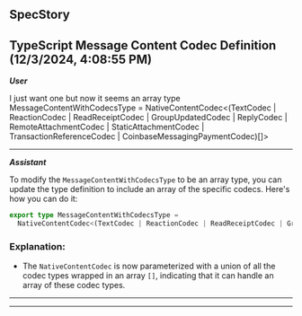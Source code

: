 ## SpecStory

## TypeScript Message Content Codec Definition (12/3/2024, 4:08:55 PM)

_**User**_

I just want one but now it seems an array type MessageContentWithCodecsType = NativeContentCodec<(TextCodec | ReactionCodec | ReadReceiptCodec | GroupUpdatedCodec | ReplyCodec | RemoteAttachmentCodec | StaticAttachmentCodec | TransactionReferenceCodec | CoinbaseMessagingPaymentCodec)[]>

---

_**Assistant**_

To modify the `MessageContentWithCodecsType` to be an array type, you can update the type definition to include an array of the specific codecs. Here's how you can do it:

```typescript:utils/xmtpRN/client.ts
export type MessageContentWithCodecsType =
  NativeContentCodec<(TextCodec | ReactionCodec | ReadReceiptCodec | GroupUpdatedCodec | ReplyCodec | RemoteAttachmentCodec | StaticAttachmentCodec | TransactionReferenceCodec | CoinbaseMessagingPaymentCodec)[]>;
```

### Explanation:
- The `NativeContentCodec` is now parameterized with a union of all the codec types wrapped in an array `[]`, indicating that it can handle an array of these codec types.

---



---


